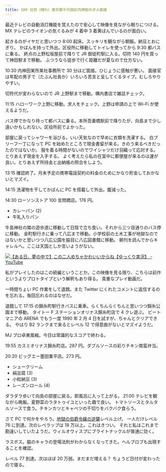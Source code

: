 ```yaml
---
title: 100 日目（晴れ）東京都千代田区内神田のダメ面接
---
```


最近テレビの自動消灯機能を覚えたので安心して映像を見ながら眠りにつける。
MX テレビのライオンの気ぐるみが 4 着中 3 着黄ばんでいるのが面白い。

起きるのがイヤだと思いつつ 8:00 起床。スッキリを観ながら朝飯。納豆とおにぎり。
かばんを持って外出。区役所に移動してトイレを使ってから 9:30 都バスに乗る。
終点の上野松坂屋前で降りて JR 御徒町駅に入る。切符 140 円を買って神田駅まで移動。
ふつうなら徒歩で行く距離だが夏なので仕方ない。

10:30 内神田某所某社事務所で 30 分ほど面接。ひじょうに感触が悪い。
面接官は年配の男子で（たぶん社長か）いろいろ苦言と呈してくるタイプ。むしろやりやすい。

切符代が変わらないので JR 上野駅まで移動。構内書店で雑誌チェック。

11:15 ハローワーク上野に移動。求人をチェック。上野は申請の上で Wi-Fi が使えるようだ。

バス停でかなり待って都バスに乗る。本所吾妻橋駅前で降りたが、向島まで少し遠いかもしれない。区役所前でよかった。

部屋に戻ってシャワーを浴びる。いい天気なので早めに衣類を洗濯する。
白ブリーフ一丁になって PC を始めたところで現金書留が来る。きのう来るべきだったのではないか。
服を着る時間がないのでワイシャツだけ羽織って応対する。とりあえず現金を入手する。
よく考えたら私の在室中に郵便屋が来るのは運が良い。とりあえず所持金と出納帳の照合をしよう。

13:15 確認終了。月末予定の携帯電話契約の料金のためにかなり貯金しておかないとマズイ。

14:15 洗濯物を干してかばんに PC を搭載して外出。腹減った。

14:30 ローソンストア 100 言問橋店。176 円。

* カレーパン (2)
* 牛乳入りパン

牛島神社の隣の遊歩道に移動して日陰で立ち食い。それから三ツ目通りのバス停に移動。
金町駅行きに乗って八広まで移動。小学校前の土木工事が地獄なのではないかと思いつつ八広公園を脇目に八広図書館に移動。
朝刊を読んでからキャレルへ。ここは天国としか言いようがない。

[![【ある日、夢の中で】この二人めちゃかわいいからね【ゆっくり実況】 - YouTube](http://img.youtube.com/vi/PHcUy9o7upw/0.jpg)](https://www.youtube.com/watch?v=PHcUy9o7upw)

私がプレイしたのはこの続編ということか。この映像を見る限り、こちらは前作というよりプロトタイプという解釈もあり得る。
貴重なプレイ動画だ。

一時間ちょい PC 作業をして退館。また Twitter にくれたコメントに返信するのを忘れる。毎回忘れるのはなぜだ。

退館して 17:15 の錦糸町駅行きバスに乗車。らくちんらくちんと思いつつ錦糸公園まで移動。
タイトー F ステーションオリナス錦糸町店で 4 クレ遊ぶ。
ビートマニアの ARENA でもう一度 1990 年 2 月 4 日を試すが、ちゃんとクリアできる。
やはり B2 ランクまで来るとレベル 12 で得意曲がないとマズイようだ。

MJ プロ卓東風戦。今日は常識的なスコアで終わる。

19:55 カスミオリナス錦糸町店。287 円。ダブルソースの彩りチキン南蛮弁当。

20:20 ビッグエー墨田業平店。273 円。

* シュークリーム
* 絹豆腐 (3)
* 小粒納豆 (3)
* レーズンロール (4)

ダラダラ歩いて向島の部屋に戻る。即風呂に入って上がる。
21:00 テレビを観ながら晩飯。夏野菜のラタトゥイユといった趣で良い。
トマトソースとタルタルソースで食う。チキンカツとキャベツの千切りをバクバク食らう。

さて PC で何かをやろう。[地獄の伯爵令嬢の逆襲][bshf20]レベル上げ。
一人だけレベル 76 に到達。次のレベラップは 18 万以上。これはきつい。
それと私はこれまで勘違いしていたようだ。ウィルオウィスプにブライトナックルが普通に効く。

ラスボス。脇のキャラの登場法則がわからなくなってきた。ヘルブロブも出現することを確認。

レベル 77 到達。次はほぼ 20 万弱。まだまだ増える？
ちょうど日付が変わったので寝る。

[bshf20]: https://wodifes.net/game/show/412
